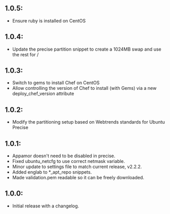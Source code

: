 ## 1.0.5:
* Ensure ruby is installed on CentOS

## 1.0.4:
* Update the precise partition snippet to create a 1024MB swap and use the rest for /

## 1.0.3:
* Switch to gems to install Chef on CentOS
* Allow controlling the version of Chef to install (with Gems) via a new deploy_chef_version attribute

## 1.0.2:
* Modify the partitioning setup based on Webtrends standards for Ubuntu Precise

## 1.0.1:
* Appamor doesn't need to be disabled in precise.
* Fixed ubuntu_netcfg to use correct netmask variable.
* Minor update to settings file to match current release, v2.2.2.
* Added englab to *_apt_repo snippets.
* Made validation.pem readable so it can be freely downloaded.

## 1.0.0:
* Initial release with a changelog.
